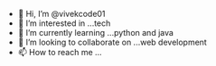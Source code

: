 - 👋 Hi, I’m @vivekcode01
- 👀 I’m interested in ...tech
- 🌱 I’m currently learning ...python and java
- 💞️ I’m looking to collaborate on ...web development
- 📫 How to reach me ...

<!---
vivekcode01/vivekcode01 is a ✨ special ✨ repository because its `README.md` (this file) appears on your GitHub profile.
You can click the Preview link to take a look at your changes.
--->
